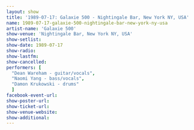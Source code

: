 ```yaml
---
layout: show
title: '1989-07-17: Galaxie 500 - Nightingale Bar, New York NY, USA'
name: 1989-07-17-galaxie-500-nightingale-bar-new-york-ny-usa
artist-name: 'Galaxie 500'
show-venue: 'Nightingale Bar, New York NY, USA'
show-setlist: 
show-date: 1989-07-17
show-radio: 
show-lastfm: 
show-cancelled: 
performers: [
  "Dean Wareham - guitar/vocals",
  "Naomi Yang - bass/vocals",
  "Damon Krukowski - drums"
  ]
facebook-event-url: 
show-poster-url: 
show-ticket-url: 
show-venue-website: 
show-additional: 
---
```


